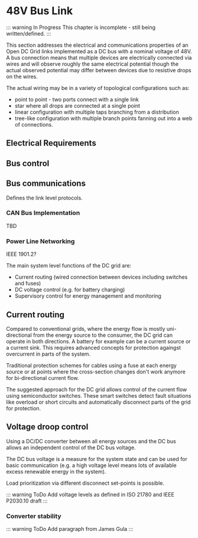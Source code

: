 # 48V Bus Link

::: warning In Progress
This chapter is incomplete - still being written/defined.
:::

This section addresses the electrical and communications properties of an Open DC Grid links
implemented as a DC bus with a nominal voltage of 48V. A bus connection means that multiple devices
are electrically connected via wires and will observe roughly the same electrical potential
though the actual observed potential may differ between devices due to resistive drops on the wires.

The actual wiring may be in a variety of topological configurations such as:

- point to point - two ports connect with a single link
- star where all drops are connected at a single point
- linear configuration with multiple taps branching from a distribution
- tree-like configuration with multiple branch points fanning out into a web of connections.

## Electrical Requirements

## Bus control

## Bus communications

Defines the link level protocols.

### CAN Bus Implementation

TBD

### Power Line Networking

IEEE 1901.2?


The main system level functions of the DC grid are:

- Current routing (wired connection between devices including switches and fuses)
- DC voltage control (e.g. for battery charging)
- Supervisory control for energy management and monitoring

## Current routing

Compared to conventional grids, where the energy flow is mostly uni-directional from the energy source to the consumer, the DC grid can operate in both directions. A battery for example can be a current source or a current sink. This requires advanced concepts for protection againgst overcurrent in parts of the system.

Traditional protection schemes for cables using a fuse at each energy source or at points where the cross-section changes don't work anymore for bi-directional current flow.

The suggested approach for the DC grid allows control of the current flow using semiconductor switches. These smart switches detect fault situations like overload or short circuits and automatically disconnect parts of the grid for protection.

## Voltage droop control

Using a DC/DC converter between all energy sources and the DC bus allows an independent control of the DC bus voltage.

The DC bus voltage is a measure for the system state and can be used for basic communication (e.g. a high voltage level means lots of available excess renewable energy in the system).

Load prioritization via different disconnect set-points is possible.

::: warning ToDo
Add voltage levels as defined in ISO 21780 and IEEE P2030.10 draft
:::

### Converter stability

::: warning ToDo
Add paragraph from James Gula
:::
